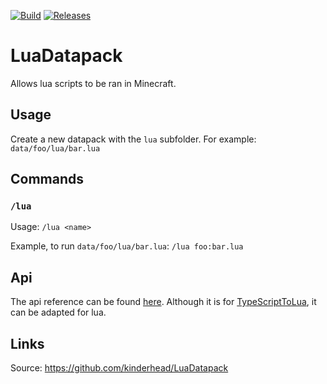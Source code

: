 [![Build](https://img.shields.io/github/workflow/status/kinderhead/LuaDatapack/build)](https://github.com/kinderhead/LuaDatapack/actions)
[![Releases](https://img.shields.io/github/v/release/kinderhead/LuaDatapack?include_prereleases&sort=semver)](https://github.com/kinderhead/LuaDatapack/releases)

# LuaDatapack

Allows lua scripts to be ran in Minecraft.

## Usage

Create a new datapack with the `lua` subfolder. For example: `data/foo/lua/bar.lua`

## Commands

### `/lua`

Usage: `/lua <name>`

Example, to run `data/foo/lua/bar.lua`: `/lua foo:bar.lua`

## Api

The api reference can be found [here](https://kinderhead.github.io/LuaDatapack/). Although it is for [TypeScriptToLua](https://typescripttolua.github.io/), it can be adapted for lua.

## Links

Source: https://github.com/kinderhead/LuaDatapack
